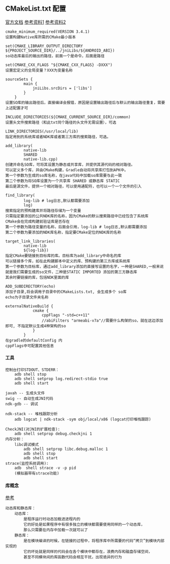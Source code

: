 
## CMakeList.txt 配置

[官方文档](https://developer.android.google.cn/studio/projects/add-native-code)
[参考资料1](https://blog.csdn.net/u012528526/article/details/80647537)
[参考资料2](https://www.cnblogs.com/chenxibobo/p/7678389.html)

    cmake_minimum_required(VERSION 3.4.1)
    设置构建Native库所需的CMake最小版本
    
    set(CMAKE_LIBRARY_OUTPUT_DIRECTORY ${PROJECT_SOURCE_DIR}/../jniLibs/${ANDROID_ABI})
    so动态库最后的输出的路径，前面一个是命令，后面是路径
    
    set(CMAKE_CXX_FLAGS "${CMAKE_CXX_FLAGS} -DXXX")
    设置宏定义的全局变量？XXX为变量名称
    
    sourceSets {
            main {
                jniLibs.srcDirs = ['libs']
            }
        }
    设置SO库的输出路径后，直接编译会报错，原因是设置输出路径后与默认的输出路径重复，需要上述配置才可
    
    INCLUDE_DIRECTORIES(${CMAKE_CURRENT_SOURCE_DIR}/common)
    设置头文件搜索路径（和此txt同个路径的头文件无需设置），可选
    
    LINK_DIRECTORIES(/usr/local/lib)
    指定用到的系统库或者NDK库或者第三方库的搜索路径，可选。
    
    add_library( 
            native-lib
            SHARED
            native-lib.cpp)
    创建并命名SO库，可将其设置为静态或共享库，并提供其源代码的相对路径。
    可以定义多个库，并由CMake构建，Gradle自动将共享库打包到APK中。
    第一个参数为生成的so库名称，在java代码中加载so库需要与此一致
    第二个参数为将SO库设置为一个共享库 SHARED 或静态库 STATIC
    最后是源文件，提供一个相对路径，可以使用通配符，也可以一个一个文件的引入
    
    find_library( 
            log-lib # log日志,默认都需要添加
            log)
    搜索指定的预构建库并将路径存储为一个变量
    只需指定要添加的公共NDK库的名称，因为CMake的默认搜索路径中已经包含了系统库
    CMake会在完成构建前验证库是否存在
    第一个参数为路径变量的名称，后面会引用，log-lib # log日志,默认都需要添加
    第二个参数为要添加的NDK库名称，指定要CMake定位的NDK库的名称
      
    target_link_libraries( 
            native-lib
            ${log-lib})
    指定CMake要链接到目标库的库。目标库为add_library中命名的库
    可以链接多个库，如在此构建脚本中定义的库、预构建的第三方库或系统库
    第一个参数为目标库，通过add_library添加的直接写设置的名字，一种是SHARED,一般来说就是我们需要生成的so文件，二种是STATIC IMPORTED 添加的第三方静态库
    其余时要链接的库，包括NDK里面的库
    
    ADD_SUBDIRECTORY(echo)
    添加子目录,将会调用子目录中的CMakeLists.txt, 会生成多个 so库
    echo为子目录文件夹名称
    
    externalNativeBuild {
                cmake {
                    cppFlags "-std=c++11"
                    //abiFilters "armeabi-v7a"//需要什么构架的so，就在这边添加即可, 不指定默认生成4种架构的so
                }
            }
    在gradle的defaultConfig 内
    cppFlags中可配置其他信息
    

#### 工具

    控制台打印STDOUT、STDERR：
        adb shell stop
        adb shell setprop log.redirect-stdio true
        adb shell start
        
    javah -- 生成头文件
    swig -- 自动生成JNI代码
    ndk-gdb -- 调试
    
    ndk-stack -- 堆栈跟踪分析
        adb logcat | ndk-stack -sym obj/local/x86 (logcat打印堆栈跟踪)
    
    CheckJNI(对JNI的扩展检查):
        adb shell setprop debug.checkjni 1
    内存分析：
        libc调试模式
            adb shell setprop libc.debug.malloc 1
            adb shell stop
            adb shell start
    strace(监控系统调用):
        adb  shell strace -v -p pid
        (模拟器带有strace功能)
        
#### 库概念

[参考](https://blog.csdn.net/koibiki/article/details/80952367)
    
    动态库和静态库：
        动态库：
            是程序运行时动态加载进进程内的
            它的好处是如果程序中有很多独立的模块都需要使用同样的一个动态库，
            那么只需要在内存中加载一次就可以了
        静态库：
            是在模块编译的时候，在链接的过程中，将程序库中所需要的代码“拷贝”到模块内部实现的
            它的坏处就是同样的代码会在各个模块中都存在，浪费内存和磁盘存储空间，
            甚至不同模块间的库函数代码会相互干扰，出现诡异的行为
            